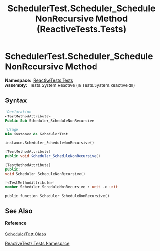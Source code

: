 ﻿---
title: SchedulerTest.Scheduler_ScheduleNonRecursive Method  (ReactiveTests.Tests)
TOCTitle: Scheduler_ScheduleNonRecursive Method
ms:assetid: M:ReactiveTests.Tests.SchedulerTest.Scheduler_ScheduleNonRecursive
ms:mtpsurl: https://msdn.microsoft.com/en-us/library/reactivetests.tests.schedulertest.scheduler_schedulenonrecursive(v=VS.103)
ms:contentKeyID: 36619063
ms.date: 06/28/2011
mtps_version: v=VS.103
f1_keywords:
- ReactiveTests.Tests.SchedulerTest.Scheduler_ScheduleNonRecursive
dev_langs:
- CSharp
- JScript
- VB
- FSharp
- c++
---

# SchedulerTest.Scheduler\_ScheduleNonRecursive Method

**Namespace:**  [ReactiveTests.Tests](hh289046\(v=vs.103\).md)  
**Assembly:**  Tests.System.Reactive (in Tests.System.Reactive.dll)

## Syntax

``` vb
'Declaration
<TestMethodAttribute> _
Public Sub Scheduler_ScheduleNonRecursive
```

``` vb
'Usage
Dim instance As SchedulerTest

instance.Scheduler_ScheduleNonRecursive()
```

``` csharp
[TestMethodAttribute]
public void Scheduler_ScheduleNonRecursive()
```

``` c++
[TestMethodAttribute]
public:
void Scheduler_ScheduleNonRecursive()
```

``` fsharp
[<TestMethodAttribute>]
member Scheduler_ScheduleNonRecursive : unit -> unit 
```

``` jscript
public function Scheduler_ScheduleNonRecursive()
```

## See Also

#### Reference

[SchedulerTest Class](hh303406\(v=vs.103\).md)

[ReactiveTests.Tests Namespace](hh289046\(v=vs.103\).md)

